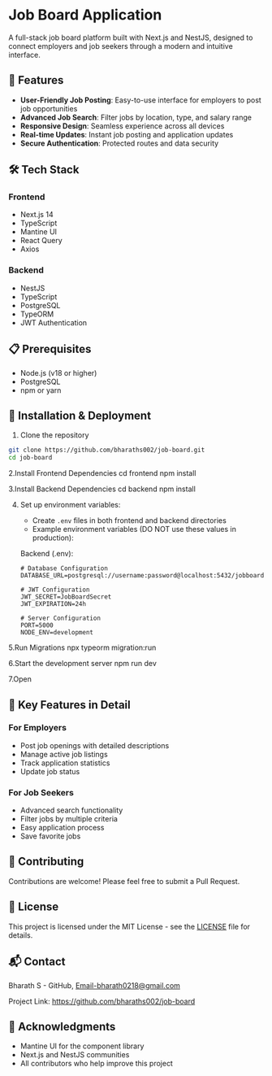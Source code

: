 # Job Board Application

A full-stack job board platform built with Next.js and NestJS, designed to connect employers and job seekers through a modern and intuitive interface.

## 🚀 Features

- **User-Friendly Job Posting**: Easy-to-use interface for employers to post job opportunities
- **Advanced Job Search**: Filter jobs by location, type, and salary range
- **Responsive Design**: Seamless experience across all devices
- **Real-time Updates**: Instant job posting and application updates
- **Secure Authentication**: Protected routes and data security

## 🛠️ Tech Stack

### Frontend
- Next.js 14
- TypeScript
- Mantine UI
- React Query
- Axios

### Backend
- NestJS
- TypeScript
- PostgreSQL
- TypeORM
- JWT Authentication

## 📋 Prerequisites

- Node.js (v18 or higher)
- PostgreSQL
- npm or yarn

## 🔧 Installation & Deployment

1. Clone the repository
```bash
git clone https://github.com/bharaths002/job-board.git
cd job-board
```

2.Install Frontend Dependencies
    cd frontend
    npm install

3.Install Backend Dependencies
    cd backend
    npm install

4. Set up environment variables:
   - Create `.env` files in both frontend and backend directories
   - Example environment variables (DO NOT use these values in production):

   Backend (.env):
   ```env
   # Database Configuration
   DATABASE_URL=postgresql://username:password@localhost:5432/jobboard
   
   # JWT Configuration
   JWT_SECRET=JobBoardSecret
   JWT_EXPIRATION=24h
   
   # Server Configuration
   PORT=5000
   NODE_ENV=development
   ```

5.Run Migrations
    npx typeorm migration:run

6.Start the development server
    npm run dev

7.Open


## 🌟 Key Features in Detail
### For Employers
- Post job openings with detailed descriptions
- Manage active job listings
- Track application statistics
- Update job status


### For Job Seekers
- Advanced search functionality
- Filter jobs by multiple criteria
- Easy application process
- Save favorite jobs


## 🤝 Contributing
Contributions are welcome! Please feel free to submit a Pull Request.

## 📝 License

This project is licensed under the MIT License - see the [LICENSE](LICENSE) file for details.

## 📬 Contact
Bharath S - GitHub, Email-bharath0218@gmail.com

Project Link: https://github.com/bharaths002/job-board

## 🙏 Acknowledgments
- Mantine UI for the component library
- Next.js and NestJS communities
- All contributors who help improve this project